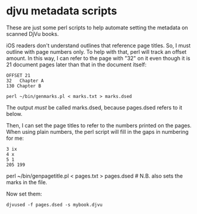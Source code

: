 # djvu metadata scripts

These are just some perl scripts to help automate setting the metadata on scanned DjVu books.

iOS readers don't understand outlines that reference page titles.  So, I must outline with page numbers only. To help
with that, perl will track an offset amount.  In this way, I can refer to the page with "32" on it even though it is 21 document pages later than that in the document itself:

~~~~~
OFFSET 21
32   Chapter A
130 Chapter B
~~~~~

~~~~~
perl ~/bin/genmarks.pl < marks.txt > marks.dsed
~~~~~

The output _must_ be called marks.dsed, because pages.dsed refers to it below.

Then, I can set the page titles to refer to the numbers printed on the pages. When using plain numbers, 
the perl script will fill in the gaps in numbering for me:
 
~~~~~
3 ix
4 x
5 1
205 199
~~~~~

perl ~/bin/genpagetitle.pl < pages.txt > pages.dsed  # N.B. also sets the marks in the file.

Now set them:

    djvused -f pages.dsed -s mybook.djvu

